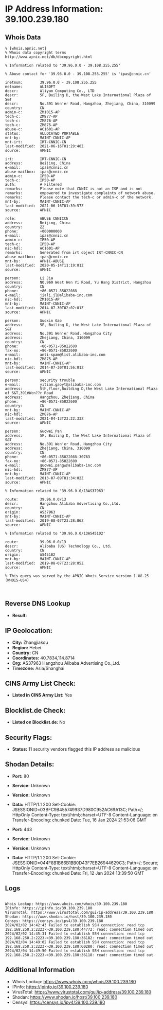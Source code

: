 # IP Address Information: 39.100.239.180

## Whois Data
```
% [whois.apnic.net]
% Whois data copyright terms    http://www.apnic.net/db/dbcopyright.html

% Information related to '39.96.0.0 - 39.108.255.255'

% Abuse contact for '39.96.0.0 - 39.108.255.255' is 'ipas@cnnic.cn'

inetnum:        39.96.0.0 - 39.108.255.255
netname:        ALISOFT
descr:          Aliyun Computing Co., LTD
descr:          5F, Builing D, the West Lake International Plaza of S&T
descr:          No.391 Wen'er Road, Hangzhou, Zhejiang, China, 310099
country:        CN
admin-c:        ZM1015-AP
tech-c:         ZM877-AP
tech-c:         ZM876-AP
tech-c:         ZM875-AP
abuse-c:        AC1601-AP
status:         ALLOCATED PORTABLE
mnt-by:         MAINT-CNNIC-AP
mnt-irt:        IRT-CNNIC-CN
last-modified:  2021-06-16T01:29:48Z
source:         APNIC

irt:            IRT-CNNIC-CN
address:        Beijing, China
e-mail:         ipas@cnnic.cn
abuse-mailbox:  ipas@cnnic.cn
admin-c:        IP50-AP
tech-c:         IP50-AP
auth:           # Filtered
remarks:        Please note that CNNIC is not an ISP and is not
remarks:        empowered to investigate complaints of network abuse.
remarks:        Please contact the tech-c or admin-c of the network.
mnt-by:         MAINT-CNNIC-AP
last-modified:  2021-06-16T01:39:57Z
source:         APNIC

role:           ABUSE CNNICCN
address:        Beijing, China
country:        ZZ
phone:          +000000000
e-mail:         ipas@cnnic.cn
admin-c:        IP50-AP
tech-c:         IP50-AP
nic-hdl:        AC1601-AP
remarks:        Generated from irt object IRT-CNNIC-CN
abuse-mailbox:  ipas@cnnic.cn
mnt-by:         APNIC-ABUSE
last-modified:  2020-05-14T11:19:01Z
source:         APNIC

person:         Li Jia
address:        NO.969 West Wen Yi Road, Yu Hang District, Hangzhou
country:        CN
phone:          +86-0571-85022088
e-mail:         jiali.jl@alibaba-inc.com
nic-hdl:        ZM1015-AP
mnt-by:         MAINT-CNNIC-AP
last-modified:  2014-07-30T02:02:01Z
source:         APNIC

person:         Guoxin Gao
address:        5F, Builing D, the West Lake International Plaza of S&T
address:        No.391 Wen'er Road, Hangzhou City
address:        Zhejiang, China, 310099
country:        CN
phone:          +86-0571-85022600
fax-no:         +86-0571-85022600
e-mail:         anti-spam@list.alibaba-inc.com
nic-hdl:        ZM875-AP
mnt-by:         MAINT-CNNIC-AP
last-modified:  2014-07-30T01:56:01Z
source:         APNIC

person:         security trouble
e-mail:         yitian.gaoyt@alibaba-inc.com
address:        5th,floor,Building D,the West Lake International Plaza of S&T,391#Wen??r Road
address:        Hangzhou, Zhejiang, China
phone:          +86-0571-85022600
country:        CN
mnt-by:         MAINT-CNNIC-AP
nic-hdl:        ZM876-AP
last-modified:  2021-04-13T23:22:33Z
source:         APNIC

person:         Guowei Pan
address:        5F, Builing D, the West Lake International Plaza of S&T
address:        No.391 Wen'er Road, Hangzhou City
address:        Zhejiang, China, 310099
country:        CN
phone:          +86-0571-85022088-30763
fax-no:         +86-0571-85022600
e-mail:         guowei.pangw@alibaba-inc.com
nic-hdl:        ZM877-AP
mnt-by:         MAINT-CNNIC-AP
last-modified:  2013-07-09T01:34:02Z
source:         APNIC

% Information related to '39.96.0.0/13AS37963'

route:          39.96.0.0/13
descr:          Hangzhou Alibaba Advertising Co.,Ltd.
country:        CN
origin:         AS37963
mnt-by:         MAINT-CNNIC-AP
last-modified:  2019-08-07T23:28:06Z
source:         APNIC

% Information related to '39.96.0.0/13AS45102'

route:          39.96.0.0/13
descr:          Alibaba (US) Technology Co., Ltd.
country:        CN
origin:         AS45102
mnt-by:         MAINT-CNNIC-AP
last-modified:  2019-08-07T23:28:05Z
source:         APNIC

% This query was served by the APNIC Whois Service version 1.88.25 (WHOIS-US4)



```
## Reverse DNS Lookup
- **Result:** 

## IP Geolocation:
- **City:** Zhangjiakou
- **Region:** Hebei
- **Country:** CN
- **Coordinates:** 40.7834,114.8714
- **Org:** AS37963 Hangzhou Alibaba Advertising Co.,Ltd.
- **Timezone:** Asia/Shanghai

## CINS Army List Check:
- **Listed in CINS Army List:** 
Yes

## Blocklist.de Check:
- **Listed on Blocklist.de:** 
No

## Security Flags:
- **Status:** 11 security vendors flagged this IP address as malicious

## Shodan Details:
- **Port:** 80
- **Service:** Unknown
- **Version:** Unknown
- **Data:** HTTP/1.1 200 
Set-Cookie: JSESSIONID=03BFC9B455749937D980C952AC69A13C; Path=/; HttpOnly
Content-Type: text/html;charset=UTF-8
Content-Language: en
Transfer-Encoding: chunked
Date: Tue, 16 Jan 2024 21:53:06 GMT



- **Port:** 443
- **Service:** Unknown
- **Version:** Unknown
- **Data:** HTTP/1.1 200 
Set-Cookie: JSESSIONID=044F8B1B66B1BB0D43F7EB26944629C3; Path=/; Secure; HttpOnly
Content-Type: text/html;charset=UTF-8
Content-Language: en
Transfer-Encoding: chunked
Date: Fri, 12 Jan 2024 13:39:50 GMT



## Logs
```

Whois Lookup: https://www.whois.com/whois/39.100.239.180
IPinfo: https://ipinfo.io/39.100.239.180
VirusTotal: https://www.virustotal.com/gui/ip-address/39.100.239.180
Shodan: https://www.shodan.io/host/39.100.239.180
Censys: https://censys.io/ipv4/39.100.239.180
2024/02/02 14:42:43 Failed to establish SSH connection: read tcp 192.168.250.2:2223->39.100.239.180:44772: read: connection timed out
2024/02/02 14:45:31 Failed to establish SSH connection: read tcp 192.168.250.2:2223->39.100.239.180:36182: read: connection timed out
2024/02/04 14:49:02 Failed to establish SSH connection: read tcp 192.168.250.2:2223->39.100.239.180:60280: read: connection timed out
2024/02/04 14:49:50 Failed to establish SSH connection: read tcp 192.168.250.2:2223->39.100.239.180:36118: read: connection timed out

```
## Additional Information
- Whois Lookup: https://www.whois.com/whois/39.100.239.180
- IPinfo: https://ipinfo.io/39.100.239.180
- VirusTotal: https://www.virustotal.com/gui/ip-address/39.100.239.180
- Shodan: https://www.shodan.io/host/39.100.239.180
- Censys: https://censys.io/ipv4/39.100.239.180

